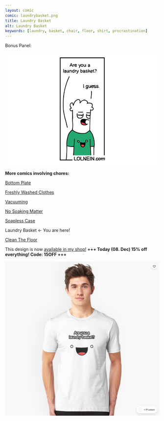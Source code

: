 ```yaml
---
layout: comic
comic: laundrybasket.png
title: Laundry Basket
alt: Laundry Basket
keywords: [laundry, basket, chair, floor, shirt, procrastination]
---
```


Bonus Panel:

![Laundry Basket Bonus Panel](/images/laundrybasket_bonus.png)


__More comics involving chores:__

[Bottom Plate](https://lolnein.com/2017/07/14/bottomplate/)

[Freshly Washed Clothes](https://lolnein.com/2017/09/20/freshlywashedclothes/)

[Vacuuming](https://lolnein.com/2017/11/25/vacuuming/)

[No Soaking Matter](https://lolnein.com/2019/04/12/nosoakingmatter/)

[Soapless Case](https://lolnein.com/2019/04/16/soaplesscase/)

Laundry Basket <- You are here!

[Clean The Floor](https://lolnein.com/2019/06/21/cleanthefloor/)


This design is now [available in my shop!](https://www.redbubble.com/people/lolnein/shop?asc=u) __+++ Today (08. Dec) 15% off everything! Code: 15OFF +++__


 

[![Laundry Basket Shirt](/images/laundrybasket_shirt2.png)](https://www.redbubble.com/people/lolnein/shop?asc=u)
